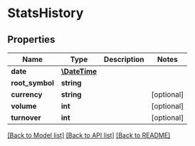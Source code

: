 # StatsHistory

## Properties
Name | Type | Description | Notes
------------ | ------------- | ------------- | -------------
**date** | [**\DateTime**](\DateTime.md) |  | 
**root_symbol** | **string** |  | 
**currency** | **string** |  | [optional] 
**volume** | **int** |  | [optional] 
**turnover** | **int** |  | [optional] 

[[Back to Model list]](../README.md#documentation-for-models) [[Back to API list]](../README.md#documentation-for-api-endpoints) [[Back to README]](../README.md)


